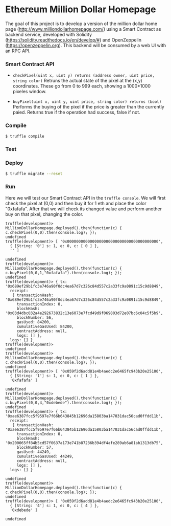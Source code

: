 Ethereum Million Dollar Homepage
=====================

The goal of this project is to develop a version of the million dollar home page (http://www.milliondollarhomepage.com/) using a Smart Contract as backend service, developed with Solidity (https://solidity.readthedocs.io/en/develop/#) and OpenZeppelin (https://openzeppelin.org). This backend will be consumed by a web UI with an RPC API.

### Smart Contract API

* `checkPixel(uint x, uint y) returns (address owner, uint price, string color)` Retruns the actual state of the pixel at the (x,y) coordinates. These go from 0 to 999 each, showing a 1000*1000 pixeles window.

* `buyPixel(uint x, uint y, uint price, string color) returns (bool)` Performs the buying of the pixel if the price is greater than the currently paied. Returns true if the operation had success, false if not.

### Compile

```bash 
$ truffle compile
```

### Test

### Deploy

```bash
$ truffle migrate --reset
```

### Run

Here we will test our Smart Contract API in the `truffle console`. We will first check the pixel at (0,0) and then buy it for 1 eth and place the color "0xfafafa". After that we will check its changed value and perform another buy on that pixel, changing the color.

```
truffle(development)> MillionDollarHomepage.deployed().then(function(c) { c.checkPixel(0,0).then(console.log); });
undefined
truffle(development)> [ '0x0000000000000000000000000000000000000000',
  { [String: '0'] s: 1, e: 0, c: [ 0 ] },
  '' ]

undefined
truffle(development)> MillionDollarHomepage.deployed().then(function(c) { c.buyPixel(0,0,1,"0xfafafa").then(console.log); });
undefined
truffle(development)> { tx: '0x689ef29b1fc3e746a90f0dc4ea67d7c326c84d557c2a33fc9a0891c15c9d8849',
  receipt: 
   { transactionHash: '0x689ef29b1fc3e746a90f0dc4ea67d7c326c84d557c2a33fc9a0891c15c9d8849',
     transactionIndex: 0,
     blockHash: '0x03d4dbc032a4e292673832c13e6073e7fcd49d9f069803d72e07bc6c04c5f5b9',
     blockNumber: 56,
     gasUsed: 84200,
     cumulativeGasUsed: 84200,
     contractAddress: null,
     logs: [] },
  logs: [] }
truffle(development)> 
undefined
truffle(development)> MillionDollarHomepage.deployed().then(function(c) { c.checkPixel(0,0).then(console.log); });
undefined
truffle(development)> [ '0x059f2d6add81e4b4aedc2e6465fc943b20e25100',
  { [String: '1'] s: 1, e: 0, c: [ 1 ] },
  '0xfafafa' ]

undefined
truffle(development)> MillionDollarHomepage.deployed().then(function(c) { c.buyPixel(0,0,4,"0xdebede").then(console.log); });
undefined
truffle(development)> { tx: '0xae6387fcc5f9597e7f66b643845b12696da15803ba147031dac56cad0ffdd11b',
  receipt: 
   { transactionHash: '0xae6387fcc5f9597e7f66b643845b12696da15803ba147031dac56cad0ffdd11b',
     transactionIndex: 0,
     blockHash: '0x200065ff84b5cd57f0637a173e741b87236b394df4afe289ab6a81ab1313db75',
     blockNumber: 57,
     gasUsed: 44249,
     cumulativeGasUsed: 44249,
     contractAddress: null,
     logs: [] },
  logs: [] }

undefined
truffle(development)> MillionDollarHomepage.deployed().then(function(c) { c.checkPixel(0,0).then(console.log); });
undefined
truffle(development)> [ '0x059f2d6add81e4b4aedc2e6465fc943b20e25100',
  { [String: '4'] s: 1, e: 0, c: [ 4 ] },
  '0xdebede' ]

undefined
```
